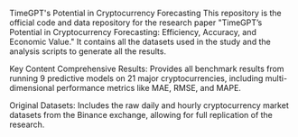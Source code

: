 TimeGPT's Potential in Cryptocurrency Forecasting
This repository is the official code and data repository for the research paper "TimeGPT’s Potential in Cryptocurrency Forecasting: Efficiency, Accuracy, and Economic Value." It contains all the datasets used in the study and the analysis scripts to generate all the results.

Key Content
Comprehensive Results: Provides all benchmark results from running 9 predictive models on 21 major cryptocurrencies, including multi-dimensional performance metrics like MAE, RMSE, and MAPE.

Original Datasets: Includes the raw daily and hourly cryptocurrency market datasets from the Binance exchange, allowing for full replication of the research.
